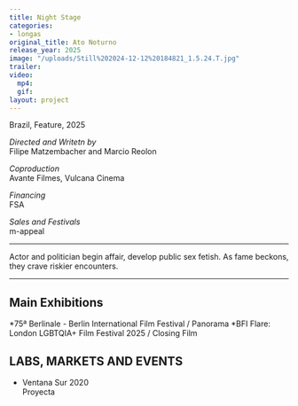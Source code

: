 ```yaml
---
title: Night Stage
categories:
- longas
original_title: Ato Noturno
release_year: 2025
image: "/uploads/Still%202024-12-12%20184821_1.5.24.T.jpg"
trailer: 
video:
  mp4: 
  gif: 
layout: project
---
```


Brazil, Feature, 2025

*Directed and Writetn by*\
Filipe Matzembacher and Marcio Reolon

*Coproduction*\
Avante Filmes, Vulcana Cinema

*Financing*\
FSA

*Sales and Festivals*\
m-appeal

***

Actor and politician begin affair, develop public sex fetish. As fame beckons, they crave riskier encounters.

***

## Main Exhibitions

*75ª Berlinale - Berlin International Film Festival / Panorama
*BFI Flare: London LGBTQIA+ Film Festival 2025 / Closing Film

## LABS, MARKETS AND EVENTS

* Ventana Sur 2020\
  Proyecta